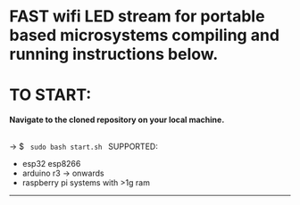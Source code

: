 # FAST wifi LED stream for portable based microsystems compiling and running instructions below.
<h1>TO START:</h1>
<p><b>
Navigate to the cloned repository on your local machine.
</b> </p> <br/>
-> $ <code> sudo bash start.sh </code>
SUPPORTED:
<ul>
  <Li>
    esp32
    esp8266
  </Li>
  <li>
    arduino r3 -> onwards
  </li>
  <li>
    raspberry pi systems with >1g ram
  </li>
</ul>
<hr/>


